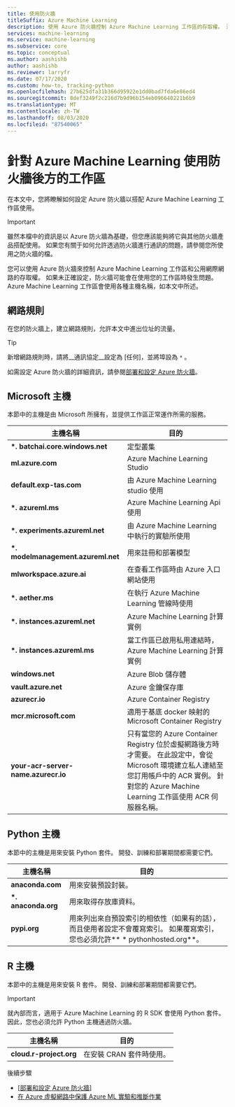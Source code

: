 ```yaml
---
title: 使用防火牆
titleSuffix: Azure Machine Learning
description: 使用 Azure 防火牆控制 Azure Machine Learning 工作區的存取權。 深入瞭解您必須透過防火牆允許的主機，Azure Machine Learning 才能正常運作。
services: machine-learning
ms.service: machine-learning
ms.subservice: core
ms.topic: conceptual
ms.author: aashishb
author: aashishb
ms.reviewer: larryfr
ms.date: 07/17/2020
ms.custom: how-to, tracking-python
ms.openlocfilehash: 27b625dfa31b366d95922e1dd0bad7fda6e86ed4
ms.sourcegitcommit: 8def3249f2c216d7b9d96b154eb096640221b6b9
ms.translationtype: MT
ms.contentlocale: zh-TW
ms.lasthandoff: 08/03/2020
ms.locfileid: "87540065"
---
```

# <a name="use-workspace-behind-a-firewall-for-azure-machine-learning"></a>針對 Azure Machine Learning 使用防火牆後方的工作區

在本文中，您將瞭解如何設定 Azure 防火牆以搭配 Azure Machine Learning 工作區使用。

> [!IMPORTANT]
> 雖然本檔中的資訊是以 Azure 防火牆為基礎，但您應該能夠將它與其他防火牆產品搭配使用。 如果您有關于如何允許透過防火牆進行通訊的問題，請參閱您所使用之防火牆的檔。

您可以使用 Azure 防火牆來控制 Azure Machine Learning 工作區和公用網際網路的存取權。 如果未正確設定，防火牆可能會在使用您的工作區時發生問題。 Azure Machine Learning 工作區會使用各種主機名稱，如本文中所述。

## <a name="network-rules"></a>網路規則

在您的防火牆上，建立網路規則，允許本文中進出位址的流量。

> [!TIP]
> 新增網路規則時，請將__通訊協定__設定為 [任何]，並將埠設為 `*` 。
>
> 如需設定 Azure 防火牆的詳細資訊，請參閱[部署和設定 Azure 防火牆](../firewall/tutorial-firewall-deploy-portal.md#configure-a-network-rule)。

## <a name="microsoft-hosts"></a>Microsoft 主機

本節中的主機是由 Microsoft 所擁有，並提供工作區正常運作所需的服務。

| **主機名稱** | **目的** |
| ---- | ---- |
| **\*. batchai.core.windows.net** | 定型叢集 |
| **ml.azure.com** | Azure Machine Learning Studio |
| **default.exp-tas.com** | 由 Azure Machine Learning studio 使用 |
| **\*. azureml.ms** | Azure Machine Learning Api 使用 |
| **\*. experiments.azureml.net** | 由 Azure Machine Learning 中執行的實驗所使用 |
| **\*. modelmanagement.azureml.net** | 用來註冊和部署模型|
| **mlworkspace.azure.ai** | 在查看工作區時由 Azure 入口網站使用 |
| **\*. aether.ms** | 在執行 Azure Machine Learning 管線時使用 |
| **\*. instances.azureml.net** | Azure Machine Learning 計算實例 |
| **\*. instances.azureml.ms** | 當工作區已啟用私用連結時，Azure Machine Learning 計算實例 |
| **windows.net** | Azure Blob 儲存體 |
| **vault.azure.net** | Azure 金鑰保存庫 |
| **azurecr.io** | Azure Container Registry |
| **mcr.microsoft.com** | 適用于基底 docker 映射的 Microsoft Container Registry |
| **your-acr-server-name.azurecr.io** | 只有當您的 Azure Container Registry 位於虛擬網路後方時才需要。 在此設定中，會從 Microsoft 環境建立私人連結至您訂用帳戶中的 ACR 實例。 針對您的 Azure Machine Learning 工作區使用 ACR 伺服器名稱。 |

## <a name="python-hosts"></a>Python 主機

本節中的主機是用來安裝 Python 套件。 開發、訓練和部署期間都需要它們。 

| **主機名稱** | **目的** |
| ---- | ---- |
| **anaconda.com** | 用來安裝預設封裝。 |
| **\*. anaconda.org** | 用來取得存放庫資料。 |
| **pypi.org** | 用來列出來自預設索引的相依性（如果有的話），而且使用者設定不會覆寫索引。 如果覆寫索引，您也必須允許** \* pythonhosted.org**。 |

## <a name="r-hosts"></a>R 主機

本節中的主機是用來安裝 R 套件。 開發、訓練和部署期間都需要它們。

> [!IMPORTANT]
> 就內部而言，適用于 Azure Machine Learning 的 R SDK 會使用 Python 套件。 因此，您也必須允許 Python 主機通過防火牆。

| **主機名稱** | **目的** |
| ---- | ---- |
| **cloud.r-project.org** | 在安裝 CRAN 套件時使用。 |

後續步驟

* [[部署和設定 Azure 防火牆](../firewall/tutorial-firewall-deploy-portal.md)]
* [在 Azure 虛擬網路中保護 Azure ML 實驗和推斷作業](how-to-enable-virtual-network.md)
